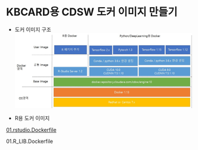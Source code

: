 # KBCARD용 CDSW 도커 이미지 만들기


- 도커 이미지 구조
![](docker_arch.jpg)


- R용 도커 이미지 

[01.rstudio.Dockerfile](https://github.com/braveji18/hadoop/blob/master/02_cdsw/02_kbcard/cdsw1.6/R/01.rstudio.Dockerfile) 


01.R_LIB.Dockerfile

